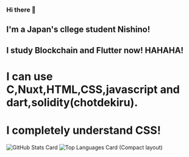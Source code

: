 ### Hi there 👋
## I'm a Japan's cllege student Nishino!
## I study Blockchain and Flutter now! HAHAHA!
# I can use C,Nuxt,HTML,CSS,javascript and dart,solidity(chotdekiru).
# I completely understand CSS!

<!--
**Nishino0719/Nishino0719** is a ✨ _special_ ✨ repository because its `README.md` (this file) appears on your GitHub profile.

Here are some ideas to get you started:

- 🔭 I’m currently working on ...
- 🌱 I’m currently learning ...
- 👯 I’m looking to collaborate on ...
- 🤔 I’m looking for help with ...
- 💬 Ask me about ...
- 📫 How to reach me: ...
- 😄 Pronouns: ...
- ⚡ Fun fact: ...
-->
![GitHub Stats Card](https://github-readme-stats.vercel.app/api?username=Nishino0719)
![Top Languages Card (Compact layout)](https://github-readme-stats.vercel.app/api/top-langs/?username=Nishino0719&layout=compact)
